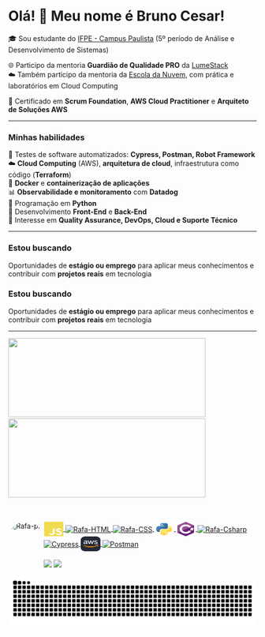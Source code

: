 # Olá! 👋 Meu nome é **Bruno Cesar**!

🎓 Sou estudante do [IFPE - Campus Paulista](https://portal.ifpe.edu.br/campus/paulista/) (5º período de Análise e Desenvolvimento de Sistemas)

🌐 Participo da mentoria **Guardião de Qualidade PRO** da [LumeStack](https://www.linkedin.com/company/lumestack/posts/?feedView=all)  
☁️ Também participo da mentoria da [Escola da Nuvem](https://www.linkedin.com/in/escola-da-nuvem-aa6953324/), com prática e laboratórios em Cloud Computing

📜 Certificado em **Scrum Foundation**, **AWS Cloud Practitioner** e **Arquiteto de Soluções AWS**

---

### Minhas habilidades
🔧 Testes de software automatizados: **Cypress, Postman, Robot Framework**  
☁️ **Cloud Computing** (AWS), **arquitetura de cloud**, infraestrutura como código (**Terraform**)  
🐳 **Docker** e **containerização de aplicações**  
📊 **Observabilidade e monitoramento** com **Datadog**  
🐍 Programação em **Python**  
🎨 Desenvolvimento **Front-End** e **Back-End**  
🔎 Interesse em **Quality Assurance, DevOps, Cloud e Suporte Técnico**

---

### Estou buscando
Oportunidades de **estágio ou emprego** para aplicar meus conhecimentos e contribuir com **projetos reais** em tecnologia


### Estou buscando
Oportunidades de **estágio ou emprego** para aplicar meus conhecimentos e contribuir com **projetos reais** em tecnologia

---

<div>
  <a href="https://github.com/brunocco">
  <img height="160em" width="400em" src="https://github-readme-stats.vercel.app/api?username=brunocco&show_icons=true&theme=dracula"/>
  <img height="160em" width="400em" src="https://github-readme-stats.vercel.app/api/top-langs/?username=brunocco&layout=compact&langs_count=7&theme=dracula"/>
</div>
  
  ##
  
  <div style="display: inline_block"><br>
  <img align="left" alt="Rafa-pic" height="100" style="border-radius:50px;" src="https://i.postimg.cc/FRbLbw91/spidertocat.png"/>
  <img align="center" alt="Rafa-Js" height="30" width="40" src="https://raw.githubusercontent.com/devicons/devicon/master/icons/javascript/javascript-plain.svg">
  <img align="center" alt="Rafa-HTML" height="30" width="40" src="https://cdn.jsdelivr.net/gh/devicons/devicon/icons/html5/html5-original-wordmark.svg" />
  <img align="center" alt="Rafa-CSS" height="30" width="40" src="https://cdn.jsdelivr.net/gh/devicons/devicon/icons/css3/css3-original-wordmark.svg" />
  <img align="center" alt="Rafa-Python" height="30" width="40" src="https://raw.githubusercontent.com/devicons/devicon/master/icons/python/python-original.svg">
  <img align="center" alt="Rafa-Csharp" height="30" width="40" src="https://raw.githubusercontent.com/devicons/devicon/master/icons/csharp/csharp-original.svg">
  <img align="center" alt="Rafa-Csharp" height="30" width="40" src="https://cdn.jsdelivr.net/gh/devicons/devicon/icons/java/java-original-wordmark.svg" />
  <img align="center" alt="Cypress" height="30" width="40" src="https://cdn.jsdelivr.net/gh/devicons/devicon/icons/cypressio/cypressio-original.svg" />
  <img align="center" alt="AWS" height="30" width="40" src="https://raw.githubusercontent.com/tandpfun/skill-icons/main/icons/AWS-Dark.svg" />
  <img align="center" alt="Postman" height="30" width="40" src="https://cdn.jsdelivr.net/gh/devicons/devicon/icons/postman/postman-original.svg" />










  
   <br>
    <br>
   <a href="https://github.com/brunocco" target="_blank"><img src="https://img.shields.io/badge/GitHub-100000?style=for-the-badge&logo=github&logoColor=white" target="_blank"></a>
    <a href="https://www.linkedin.com/in/bruno-cesar-704265223/" target="_blank"><img src="https://img.shields.io/badge/LinkedIn-0077B5?style=for-the-badge&logo=linkedin&logoColor=white" target="_blank"></a>

  
![Snake animation](https://github.com/brunocco/brunocco/blob/output/github-contribution-grid-snake.svg)
    
</div>

